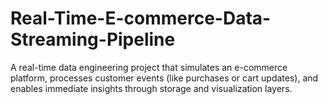 # Real-Time-E-commerce-Data-Streaming-Pipeline
A real-time data engineering project that simulates an e-commerce platform, processes customer events (like purchases or cart updates), and enables immediate insights through storage and visualization layers.
